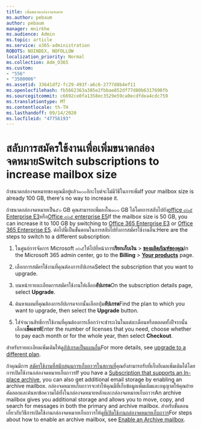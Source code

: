 ```yaml
---
title: เพิ่มขนาดกล่องจดหมาย
ms.author: pebaum
author: pebaum
manager: mnirkhe
ms.audience: Admin
ms.topic: article
ms.service: o365-administration
ROBOTS: NOINDEX, NOFOLLOW
localization_priority: Normal
ms.collection: Adm_O365
ms.custom:
- "556"
- "3500006"
ms.assetid: 33641df2-fc29-493f-a6c6-2777d8b4ef11
ms.openlocfilehash: fb5662363a385e2fbbae852df77d80b6317698fb
ms.sourcegitcommit: c6692ce0fa1358ec3529e59ca0ecdfdea4cdc759
ms.translationtype: MT
ms.contentlocale: th-TH
ms.lasthandoff: 09/14/2020
ms.locfileid: "47756193"
---
```

# <a name="switch-subscriptions-to-increase-mailbox-size"></a><span data-ttu-id="3bac2-102">สลับการสมัครใช้งานเพื่อเพิ่มขนาดกล่องจดหมาย</span><span class="sxs-lookup"><span data-stu-id="3bac2-102">Switch subscriptions to increase mailbox size</span></span>

<span data-ttu-id="3bac2-103">ถ้าขนาดกล่องจดหมายของคุณมีอยู่แล้ว๑๐๐กิกะไบต์จะไม่มีวิธีในการเพิ่ม</span><span class="sxs-lookup"><span data-stu-id="3bac2-103">If your mailbox size is already 100 GB, there's no way to increase it.</span></span>
  
<span data-ttu-id="3bac2-104">ถ้าขนาดกล่องจดหมายเป็น๕๐ GB คุณสามารถเพิ่มลงใน๑๐๐ GB ได้โดยการสลับไปยัง[office ๓๖๕ Enterprise E3](https://products.office.com/business/office-365-enterprise-e3-business-software)หรือ[Office ๓๖๕ enterprise E5](https://products.office.com/business/office-365-enterprise-e5-business-software)</span><span class="sxs-lookup"><span data-stu-id="3bac2-104">If the mailbox size is 50 GB, you can increase it to 100 GB by switching to [Office 365 Enterprise E3](https://products.office.com/business/office-365-enterprise-e3-business-software) or [Office 365 Enterprise E5](https://products.office.com/business/office-365-enterprise-e5-business-software).</span></span> <span data-ttu-id="3bac2-105">ต่อไปนี้เป็นขั้นตอนในการสลับไปยังการสมัครใช้งานอื่น:</span><span class="sxs-lookup"><span data-stu-id="3bac2-105">Here are the steps to switch to a different subscription:</span></span>
  
1. <span data-ttu-id="3bac2-106">ในศูนย์การจัดการ Microsoft ๓๖๕ให้ไปที่หน้าการ**เรียกเก็บเงิน** \> **[ของผลิตภัณฑ์ของคุณ](https://go.microsoft.com/fwlink/p/?linkid=842054)**</span><span class="sxs-lookup"><span data-stu-id="3bac2-106">In the Microsoft 365 admin center, go to the **Billing** \> **[Your products](https://go.microsoft.com/fwlink/p/?linkid=842054)** page.</span></span>

2. <span data-ttu-id="3bac2-107">เลือกการสมัครใช้งานที่คุณต้องการอัปเกรด</span><span class="sxs-lookup"><span data-stu-id="3bac2-107">Select the subscription that you want to upgrade.</span></span>

3. <span data-ttu-id="3bac2-108">บนหน้ารายละเอียดการสมัครใช้งานให้เลือก**อัปเกรด**</span><span class="sxs-lookup"><span data-stu-id="3bac2-108">On the subscription details page, select **Upgrade**.</span></span>

4. <span data-ttu-id="3bac2-109">ค้นหาแผนที่คุณต้องการอัปเกรดจากนั้นเลือกปุ่ม**อัปเกรด**</span><span class="sxs-lookup"><span data-stu-id="3bac2-109">Find the plan to which you want to upgrade, then select the **Upgrade** button.</span></span>

5. <span data-ttu-id="3bac2-110">ใส่จำนวนสิทธิ์การใช้งานที่คุณต้องการเลือกว่าจะชำระเงินในแต่ละเดือนหรือตลอดทั้งปีจากนั้นเลือก**เช็คเอาท์**</span><span class="sxs-lookup"><span data-stu-id="3bac2-110">Enter the number of licenses that you need, choose whether to pay each month or for the whole year, then select **Checkout**.</span></span>

<span data-ttu-id="3bac2-111">สำหรับรายละเอียดเพิ่มเติมให้ดู[อัปเกรดเป็นแผนอื่น](https://docs.microsoft.com/microsoft-365/commerce/subscriptions/upgrade-to-different-plan)</span><span class="sxs-lookup"><span data-stu-id="3bac2-111">For more details, see [upgrade to a different plan](https://docs.microsoft.com/microsoft-365/commerce/subscriptions/upgrade-to-different-plan).</span></span>

<span data-ttu-id="3bac2-112">ถ้าคุณมีการ [สมัครใช้งานที่สนับสนุนการเก็บถาวรในสถานที่](https://docs.microsoft.com/office365/servicedescriptions/exchange-online-archiving-service-description/exchange-online-archiving-service-description)คุณยังสามารถรับที่เก็บอีเมลเพิ่มเติมได้โดยการเปิดใช้งานกล่องจดหมายเก็บถาวร</span><span class="sxs-lookup"><span data-stu-id="3bac2-112">If you have a [Subscription that supports an In-place archive](https://docs.microsoft.com/office365/servicedescriptions/exchange-online-archiving-service-description/exchange-online-archiving-service-description), you can also get additional email storage by enabling an archive mailbox.</span></span> <span data-ttu-id="3bac2-113">กล่องจดหมายเก็บถาวรจะทำให้คุณมีที่เก็บข้อมูลเพิ่มเติมและอนุญาตให้คุณย้ายคัดลอกและค้นหาข้อความได้ทั้งในกล่องจดหมายหลักและกล่องจดหมายเก็บถาวร</span><span class="sxs-lookup"><span data-stu-id="3bac2-113">An archive mailbox gives you additional storage and allows you to move, copy, and search for messages in both the primary and archive mailbox.</span></span> <span data-ttu-id="3bac2-114">สำหรับขั้นตอนเกี่ยวกับวิธีการเปิดใช้งานกล่องจดหมายเก็บถาวรให้ดู[ที่เปิดใช้งานกล่องจดหมายเก็บถาวร](https://docs.microsoft.com/microsoft-365/compliance/enable-archive-mailboxes)</span><span class="sxs-lookup"><span data-stu-id="3bac2-114">For steps about how to enable an archive mailbox, see [Enable an Archive mailbox](https://docs.microsoft.com/microsoft-365/compliance/enable-archive-mailboxes).</span></span>